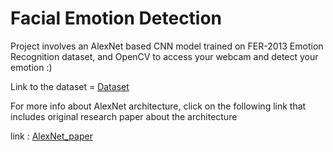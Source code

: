 # Facial Emotion Detection

Project involves an AlexNet based CNN model trained on FER-2013 Emotion Recognition dataset, and OpenCV to access your webcam and detect your emotion :)

Link to the dataset = [Dataset](https://www.kaggle.com/datasets/ananthu017/emotion-detection-fer)

For more info about AlexNet architecture, click on the following link that includes original research paper about the architecture

link : [AlexNet_paper](https://proceedings.neurips.cc/paper/2012/file/c399862d3b9d6b76c8436e924a68c45b-Paper.pdf)
